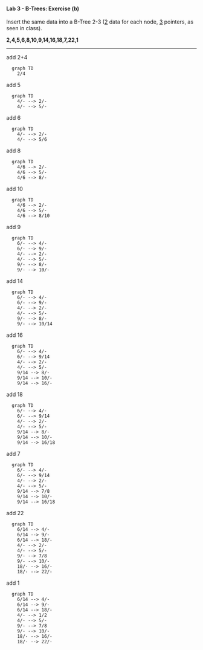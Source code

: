 #### Lab 3 - B-Trees: Exercise (b)

Insert the same data into a B-Tree 2-3 (<u>2</u> data for each node, <u>3</u> pointers, as seen in class).

<b>2,4,5,6,8,10,9,14,16,18,7,22,1</b>

---

add 2+4

```{mermaid}
  graph TD
    2/4
```

add 5

```{mermaid}
  graph TD
    4/- --> 2/-
    4/- --> 5/-
```

add 6

```{mermaid}
  graph TD
    4/- --> 2/-
    4/- --> 5/6
```

add 8

```{mermaid}
  graph TD
    4/6 --> 2/-
    4/6 --> 5/-
    4/6 --> 8/-
```

add 10

```{mermaid}
  graph TD
    4/6 --> 2/-
    4/6 --> 5/-
    4/6 --> 8/10
```

add 9

```{mermaid}
  graph TD
    6/- --> 4/-
    6/- --> 9/-
    4/- --> 2/-
    4/- --> 5/-
    9/- --> 8/-
    9/- --> 10/-
```

add 14

```{mermaid}
  graph TD
    6/- --> 4/-
    6/- --> 9/-
    4/- --> 2/-
    4/- --> 5/-
    9/- --> 8/-
    9/- --> 10/14
```

add 16

```{mermaid}
  graph TD
    6/- --> 4/-
    6/- --> 9/14
    4/- --> 2/-
    4/- --> 5/-
    9/14 --> 8/-
    9/14 --> 10/-
    9/14 --> 16/-
```

add 18

```{mermaid}
  graph TD
    6/- --> 4/-
    6/- --> 9/14
    4/- --> 2/-
    4/- --> 5/-
    9/14 --> 8/-
    9/14 --> 10/-
    9/14 --> 16/18
```

add 7

```{mermaid}
  graph TD
    6/- --> 4/-
    6/- --> 9/14
    4/- --> 2/-
    4/- --> 5/-
    9/14 --> 7/8
    9/14 --> 10/-
    9/14 --> 16/18
```

add 22

```{mermaid}
  graph TD
    6/14 --> 4/-
    6/14 --> 9/-
    6/14 --> 18/-
    4/- --> 2/-
    4/- --> 5/-
    9/- --> 7/8
    9/- --> 10/-
    18/- --> 16/-
    18/- --> 22/-
```

add 1

```{mermaid}
  graph TD
    6/14 --> 4/-
    6/14 --> 9/-
    6/14 --> 18/-
    4/- --> 1/2
    4/- --> 5/-
    9/- --> 7/8
    9/- --> 10/-
    18/- --> 16/-
    18/- --> 22/-
```
